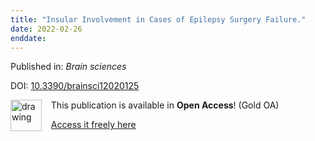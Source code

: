 ```yaml
---
title: "Insular Involvement in Cases of Epilepsy Surgery Failure."
date: 2022-02-26
enddate:
---
```


Published in: *Brain sciences*

DOI: [10.3390/brainsci12020125](https://doi.org/10.3390/brainsci12020125)

<img src="https://upload.wikimedia.org/wikipedia/commons/thumb/7/77/Open_Access_logo_PLoS_transparent.svg/800px-Open_Access_logo_PLoS_transparent.svg.png" alt="drawing" width="50" align="left"/> &nbsp;&nbsp;&nbsp;This publication is available in **Open Access**! (Gold OA)

&nbsp;&nbsp;&nbsp;<a href="https://www.mdpi.com/2076-3425/12/2/125/pdf?version=1642505340">Access it freely here</a>


